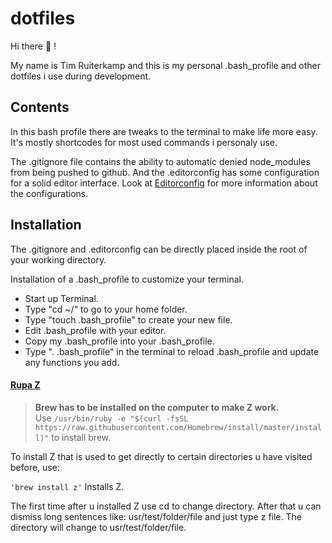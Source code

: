 # dotfiles

Hi there 🚀 !

My name is Tim Ruiterkamp and this is my personal .bash_profile and other dotfiles i use during development.


## Contents
In this bash profile there are tweaks to the terminal to make life more easy. It's mostly shortcodes for most used commands i personaly use.

The .gitignore file contains the ability to automatic denied node_modules from being pushed to github. And the .editorconfig has some configuration for a solid editor interface. Look at [Editorconfig](http://editorconfig.org/) for more information about the configurations.



## Installation

The .gitignore and .editorconfig can be directly placed inside the root of your working directory.

Installation of a .bash_profile to customize your terminal.
* Start up Terminal.
* Type "cd ~/" to go to your home folder.
* Type "touch .bash_profile" to create your new file.
* Edit .bash_profile with your editor.
* Copy my .bash_profile into your .bash_profile.
* Type ". .bash_profile" in the terminal to reload .bash_profile and update any functions you add.

#### [Rupa Z](https://github.com/rupa/z)
> **Brew has to be installed on the computer to make Z work.**  
Use ``` /usr/bin/ruby -e "$(curl -fsSL https://raw.githubusercontent.com/Homebrew/install/master/install)" ``` to install brew.

To install Z that is used to get directly to certain directories u have visited before, use:

```'brew install z'``` Installs Z.

The first time after u installed Z use cd to change directory. After that u can dismiss long sentences like: usr/test/folder/file and just type z file. The directory will change to usr/test/folder/file.

